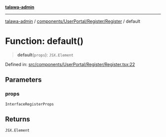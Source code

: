 [**talawa-admin**](../../../../../README.md)

***

[talawa-admin](../../../../../README.md) / [components/UserPortal/Register/Register](../README.md) / default

# Function: default()

> **default**(`props`): `JSX.Element`

Defined in: [src/components/UserPortal/Register/Register.tsx:22](https://github.com/gautam-divyanshu/talawa-admin/blob/9fef64ff9fb30eb3195cc9100606d8b7a89bca79/src/components/UserPortal/Register/Register.tsx#L22)

## Parameters

### props

`InterfaceRegisterProps`

## Returns

`JSX.Element`
